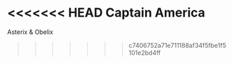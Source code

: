 <<<<<<< HEAD
Captain America
=======
Asterix & Obelix
>>>>>>> c7406752a71e711188af34f5fbe1f5101e2bd4ff
